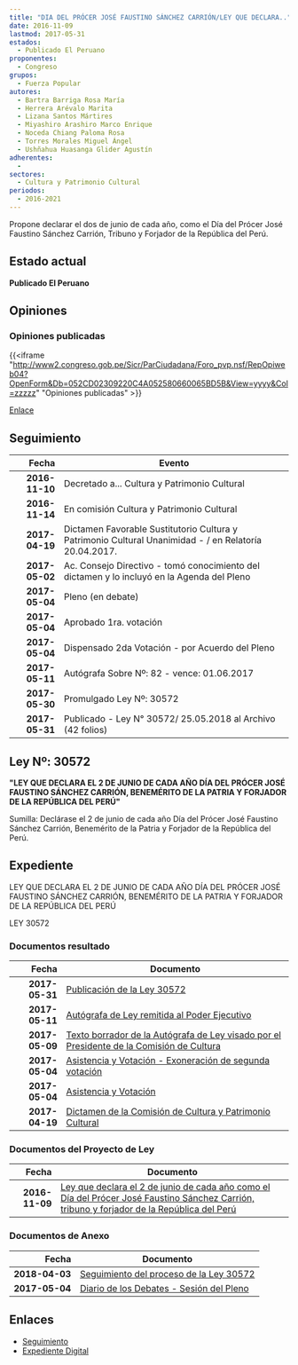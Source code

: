 ```yaml
---
title: "DIA DEL PRÓCER JOSÉ FAUSTINO SÁNCHEZ CARRIÓN/LEY QUE DECLARA.."
date: 2016-11-09
lastmod: 2017-05-31
estados: 
  - Publicado El Peruano
proponentes: 
  - Congreso
grupos: 
  - Fuerza Popular
autores: 
  - Bartra Barriga Rosa María
  - Herrera Arévalo Marita
  - Lizana Santos Mártires
  - Miyashiro Arashiro Marco Enrique
  - Noceda Chiang Paloma Rosa
  - Torres Morales Miguel Ángel
  - Ushñahua Huasanga Glider Agustín
adherentes: 
  - 
sectores: 
  - Cultura y Patrimonio Cultural
periodos: 
  - 2016-2021
---
```


Propone declarar el dos de junio de cada año, como el Día del Prócer José Faustino Sánchez Carrión, Tribuno y Forjador de la República del Perú.


## Estado actual

**Publicado El Peruano**

## Opiniones

### Opiniones publicadas

{{<iframe "http://www2.congreso.gob.pe/Sicr/ParCiudadana/Foro_pvp.nsf/RepOpiweb04?OpenForm&Db=052CD02309220C4A052580660065BD5B&View=yyyy&Col=zzzzz" "Opiniones publicadas" >}}

[Enlace](http://www2.congreso.gob.pe/Sicr/ParCiudadana/Foro_pvp.nsf/RepOpiweb04?OpenForm&Db=052CD02309220C4A052580660065BD5B&View=yyyy&Col=zzzzz)

## Seguimiento

| Fecha | Evento |
|------:|--------|
| **2016-11-10** | Decretado a... Cultura y Patrimonio Cultural|
| **2016-11-14** | En comisión Cultura y Patrimonio Cultural|
| **2017-04-19** | Dictamen Favorable Sustitutorio Cultura y Patrimonio Cultural Unanimidad - / en Relatoría 20.04.2017.|
| **2017-05-02** | Ac. Consejo Directivo - tomó conocimiento del dictamen y lo incluyó en la Agenda del Pleno|
| **2017-05-04** | Pleno (en debate)|
| **2017-05-04** | Aprobado 1ra. votación|
| **2017-05-04** | Dispensado 2da Votación - por Acuerdo del Pleno|
| **2017-05-11** | Autógrafa Sobre Nº: 82 - vence: 01.06.2017|
| **2017-05-30** | Promulgado Ley Nº: 30572|
| **2017-05-31** | Publicado - Ley N° 30572/ 25.05.2018 al Archivo (42 folios)|

## Ley Nº: 30572

**"LEY QUE DECLARA EL 2 DE JUNIO DE CADA AÑO DÍA DEL PRÓCER JOSÉ FAUSTINO SÁNCHEZ CARRIÓN, BENEMÉRITO DE LA PATRIA Y FORJADOR DE LA REPÚBLICA DEL PERÚ"**

Sumilla: Declárase el 2 de junio de cada año Día del Prócer José Faustino Sánchez Carrión, Benemérito de la Patria y Forjador de la República del Perú.


## Expediente

LEY QUE DECLARA EL 2 DE JUNIO DE CADA AÑO DÍA DEL PRÓCER JOSÉ FAUSTINO SÁNCHEZ CARRIÓN, BENEMÉRITO DE LA PATRIA Y FORJADOR DE LA REPÚBLICA DEL PERÚ

LEY 30572


### Documentos resultado

| Fecha | Documento |
|------:|--------|
| **2017-05-31** | [Publicación de la Ley 30572](http://www.leyes.congreso.gob.pe/Documentos/2016_2021/ADLP/Normas_Legales/30572-LEY.pdf) |
| **2017-05-11** | [Autógrafa de Ley remitida al Poder Ejecutivo](http://www.leyes.congreso.gob.pe/Documentos/2016_2021/Autografas/Ley_y_de_Resolucion_Legislativa/AU0058920170511.pdf) |
| **2017-05-09** | [Texto borrador de la Autógrafa de Ley visado por el Presidente de la Comisión de Cultura](http://www.leyes.congreso.gob.pe/Documentos/2016_2021/Texto_Borrador_de_Autografa/BAU0058920170509.pdf) |
| **2017-05-04** | [Asistencia y Votación - Exoneración de segunda votación](http://www.leyes.congreso.gob.pe/Documentos/2016_2021/Asistencia_y_Votacion/Proyectos_de_Ley/Exoneracion_de_Segunda_Votacion/AVES0058920170504.pdf) |
| **2017-05-04** | [Asistencia y Votación](http://www.leyes.congreso.gob.pe/Documentos/2016_2021/Asistencia_y_Votacion/Proyectos_de_Ley/AV0058920170504.pdf) |
| **2017-04-19** | [Dictamen de la Comisión de Cultura y Patrimonio Cultural](http://www.leyes.congreso.gob.pe/Documentos/2016_2021/Dictamenes/Proyectos_de_Ley/00589DC05MAY20170419..pdf) |

### Documentos del Proyecto de Ley

| Fecha | Documento |
|------:|--------|
| **2016-11-09** | [Ley que declara el 2 de junio de cada año como el Día del Prócer José Faustino Sánchez Carrión, tribuno y forjador de la República del Perú](http://www.leyes.congreso.gob.pe/Documentos/2016_2021/Proyectos_de_Ley_y_de_Resoluciones_Legislativas/PL0058920161109.pdf) |

### Documentos de Anexo

| Fecha | Documento |
|------:|--------|
| **2018-04-03** | [Seguimiento del proceso de la Ley 30572](http://www.leyes.congreso.gob.pe/Documentos/2016_2021/Seguimiento_de_Proyectos_de_Ley/00589PL20180403.pdf) |
| **2017-05-04** | [Diario de los Debates - Sesión del Pleno](http://www.leyes.congreso.gob.pe/Documentos/2016_2021/ADLP/Diario_Debates/30572_DD.pdf) |

## Enlaces 

- [Seguimiento](http://www2.congreso.gob.pe/Sicr/TraDocEstProc/CLProLey2016.nsf/f7fff46988ca05b1052578e100829cc7/4032a66595fc8f5a05258066006795e9?OpenDocument)
- [Expediente Digital](http://www2.congreso.gob.pehttp://www2.congreso.gob.pe/Sicr/TraDocEstProc/CLProLey2016.nsf/f7fff46988ca05b1052578e100829cc7/4032a66595fc8f5a05258066006795e9?OpenDocument&Click=05257FB7005EB655.eb71d0cf91d8294e05256cdf006b5706/$Body/0.1C6C)

